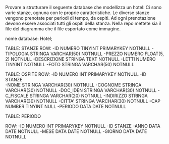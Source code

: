 Provare a strutturare il seguente database che modellizza un hotel: Ci sono varie stanze, ognuna con le proprie caratteristiche. Le diverse stanze vengono prenotate per periodi di tempo, da ospiti. Ad ogni prenotazione devono essere associati tutti gli ospiti della stanza.
Nella repo mettete sia il file del diagramma che il file esportato come immagine.

nome database: Hotel;

TABLE: STANZE
ROW:
-ID          NUMERO TINYINT PRIMARYKEY NOTNULL
-TIPOLOGIA   STRINGA VARCHAR(50) NOTNULL
-PREZZO      NUMERO FLOAT(5, 2) NOTNULL
-DESCRIZIONE STRINGA TEXT NOTNULL
-LETTI       NUMERO TINYINT NOTNULL
-FOTO        STRINGA VARCHAR(50) NOTNULL


TABLE: OSPITE
ROW:
-ID           NUMERO INT PRIMARYKEY NOTNULL
-ID STANZE    
-NOME         STRINGA VARCHAR(30) NOTNULL
-COGNOME      STRINGA VARCHAR(30) NOTNULL
-DOC_IDEN     STRINGA VARCHAR(30) NOTNULL
-C_FISCALE    STRINGA VARCHAR(20) NOTNULL
-INDIRIZZO    STRINGA VARCHAR(30) NOTNULL
-CITTA'       STRINGA VARCHAR(30) NOTNULL
-CAP          NUMBER TINYINT NULL
-PERIODO      DATA DATE NOTNULL


TABLE: PERIODO

ROW:
-ID         NUMERO INT PRIMARYKEY NOTNULL
-ID STANZE
-ANNO       DATA DATE NOTNULL
-MESE       DATA DATE NOTNULL
-GIORNO     DATA DATE NOTNULL
